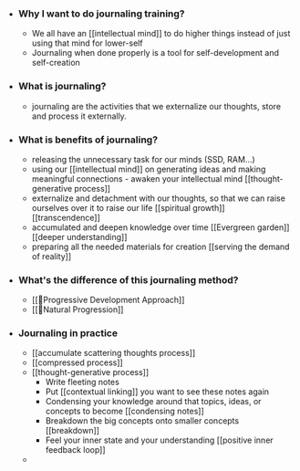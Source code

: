 - ### Why I want to do journaling training?
    - We all have an [[intellectual mind]] to do higher things instead of just using that mind for lower-self
    - Journaling when done properly is a tool for self-development and self-creation
- ### What is journaling?
    - journaling are the activities that we externalize our thoughts, store and process it externally.
- ### What is benefits of journaling?
    - releasing the unnecessary task for our minds (SSD, RAM...)
    - using our [[intellectual mind]] on generating ideas and making meaningful connections - awaken your intellectual mind [[thought-generative process]]
    - externalize and detachment with our thoughts, so that we can raise ourselves over it to raise our life [[spiritual growth]] [[transcendence]]
    - accumulated and deepen knowledge over time [[Evergreen garden]] [[deeper understanding]]
    - preparing all the needed materials for creation [[serving the demand of reality]]
- ### What's the difference of this journaling method?
    - [[🌱Progressive Development Approach]]
    - [[🌱Natural Progression]]
- ### Journaling in practice
    - [[accumulate scattering thoughts process]]
    - [[compressed process]]
    - [[thought-generative process]]
        - Write fleeting notes
        - Put [[contextual linking]] you want to see these notes again
        - Condensing your knowledge around that topics, ideas, or concepts to become  [[condensing notes]]
        - Breakdown the big concepts onto smaller concepts [[breakdown]]
        - Feel your inner state and your understanding [[positive inner feedback loop]]
    - 
